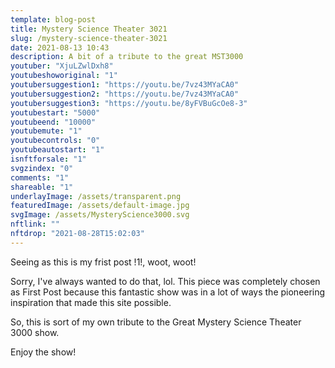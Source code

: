 ```yaml
---
template: blog-post
title: Mystery Science Theater 3021
slug: /mystery-science-theater-3021
date: 2021-08-13 10:43
description: A bit of a tribute to the great MST3000
youtuber: "XjuLZwlDxh8"
youtubeshoworiginal: "1"
youtubersuggestion1: "https://youtu.be/7vz43MYaCA0"
youtubersuggestion2: "https://youtu.be/7vz43MYaCA0"
youtubersuggestion3: "https://youtu.be/8yFVBuGcOe8-3"
youtubestart: "5000"
youtubeend: "10000"
youtubemute: "1"
youtubecontrols: "0"
youtubeautostart: "1"
isnftforsale: "1"
svgzindex: "0"
comments: "1"
shareable: "1"
underlayImage: /assets/transparent.png
featuredImage: /assets/default-image.jpg
svgImage: /assets/MysteryScience3000.svg
nftlink: ""
nftdrop: "2021-08-28T15:02:03"
---
```

Seeing as this is my frist post !1!, woot, woot!

Sorry, I've always wanted to do that, lol. This piece was completely chosen as First Post because this fantastic show was in a lot of ways the pioneering inspiration that made this site possible. 

So, this is sort of my own tribute to the Great Mystery Science Theater 3000 show.

Enjoy the show!







 

<!-- XjuLZwlDxh8 -->